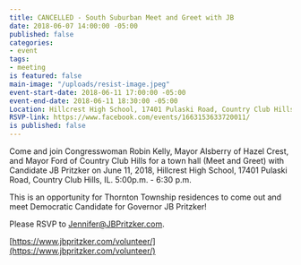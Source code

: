 ```yaml
---
title: CANCELLED - South Suburban Meet and Greet with JB
date: 2018-06-07 14:00:00 -05:00
published: false
categories:
- event
tags:
- meeting
is featured: false
main-image: "/uploads/resist-image.jpeg"
event-start-date: 2018-06-11 17:00:00 -05:00
event-end-date: 2018-06-11 18:30:00 -05:00
Location: Hillcrest High School, 17401 Pulaski Road, Country Club Hills, IL
RSVP-link: https://www.facebook.com/events/1663153633720011/
is published: false
---
```


Come and join Congresswoman Robin Kelly, Mayor Alsberry of Hazel Crest, and Mayor Ford of Country Club Hills for a town hall (Meet and Greet) with Candidate JB Pritzker on June 11, 2018, Hillcrest High School, 17401 Pulaski Road, Country Club Hills, IL.  5:00p.m. - 6:30 p.m.  

This is an opportunity for Thornton Township residences to come out and meet Democratic Candidate for Governor JB Pritzker!

Please RSVP to Jennifer@JBPritzker.com. 

[https://www.jbpritzker.com/volunteer/](https://www.jbpritzker.com/volunteer/)
